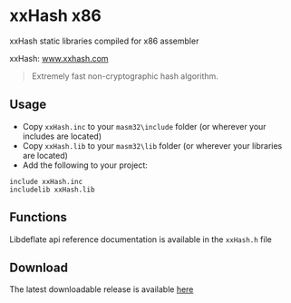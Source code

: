 # xxHash x86

xxHash static libraries compiled for x86 assembler 

xxHash: www.xxhash.com

> Extremely fast non-cryptographic hash algorithm.

## Usage

* Copy `xxHash.inc` to your `masm32\include` folder (or wherever your includes are located)
* Copy `xxHash.lib` to your `masm32\lib` folder (or wherever your libraries are located)
* Add the following to your project:
```assembly
include xxHash.inc
includelib xxHash.lib
```

## Functions

Libdeflate api reference documentation is available in the `xxHash.h` file

## Download

The latest downloadable release is available [here](https://github.com/mrfearless/libraries/blob/master/releases/xxHash_x86.zip?raw=true)
